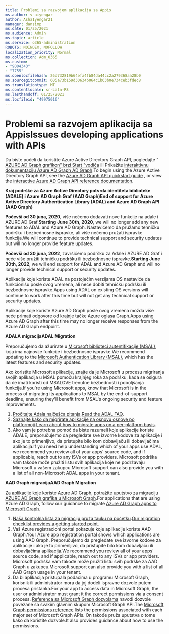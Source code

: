 ```yaml
---
title: Problemi sa razvojem aplikacija sa Appis
ms.author: v-aiyengar
author: AshaIyengar21
manager: dansimp
ms.date: 01/25/2021
ms.audience: Admin
ms.topic: article
ms.service: o365-administration
ROBOTS: NOINDEX, NOFOLLOW
localization_priority: Normal
ms.collection: Adm_O365
ms.custom:
- "9004343"
- "7755"
ms.openlocfilehash: 26d732819b64efa4fb84da44cc2a279368aa28b0
ms.sourcegitcommit: 605a73b159d30634b064c1b63b0e734ceb3fdec8
ms.translationtype: MT
ms.contentlocale: sr-Latn-RS
ms.lasthandoff: 01/25/2021
ms.locfileid: "49975016"
---
```

# <a name="issues-developing-applications-with-apis"></a><span data-ttu-id="9fac2-102">Problemi sa razvojem aplikacija sa Appis</span><span class="sxs-lookup"><span data-stu-id="9fac2-102">Issues developing applications with APIs</span></span>

<span data-ttu-id="9fac2-103">Da biste počeli da koristite Azure Active Directory Graph API, pogledajte " [AZURE AD Graph grafikon" brzi Start "vodiča](https://docs.microsoft.com/azure/active-directory/develop/microsoft-graph-intro) ili Prikažite [interaktivnu dokumentaciju Azure AD Graph AD Graph](https://docs.microsoft.com/previous-versions/azure/ad/graph/api/api-catalog).</span><span class="sxs-lookup"><span data-stu-id="9fac2-103">To begin using the Azure Active Directory Graph API, see the [Azure AD Graph API quickstart guide](https://docs.microsoft.com/azure/active-directory/develop/microsoft-graph-intro) , or view the [interactive Azure AD Graph API reference documentation](https://docs.microsoft.com/previous-versions/azure/ad/graph/api/api-catalog).</span></span>

<span data-ttu-id="9fac2-104">**Kraj podrške za Azure Active Directory potvrda identiteta biblioteke (ADALE) i Azure AD Graph Graf (AAD Graph)**</span><span class="sxs-lookup"><span data-stu-id="9fac2-104">**End of support for Azure Active Directory Authentication Library (ADAL) and Azure AD Graph API (AAD Graph)**</span></span>

<span data-ttu-id="9fac2-105">**Počevši od 30 juna, 2020**, više nećemo dodavati nove funkcije na adale i AZURE AD Graf.</span><span class="sxs-lookup"><span data-stu-id="9fac2-105">**Starting June 30th, 2020**, we will no longer add any new features to ADAL and Azure AD Graph.</span></span> <span data-ttu-id="9fac2-106">Nastavićemo da pružamo tehničku podršku i bezbednosne ispravke, ali više nećemo pružati ispravke funkcija.</span><span class="sxs-lookup"><span data-stu-id="9fac2-106">We will continue to provide technical support and security updates but will no longer provide feature updates.</span></span>

<span data-ttu-id="9fac2-107">**Počevši od 30 juna, 2022**, završićemo podršku za Adale i AZURE AD Graf i neće više pružiti tehničku podršku ili bezbednosne ispravke.</span><span class="sxs-lookup"><span data-stu-id="9fac2-107">**Starting June 30th, 2022**, we will end support for ADAL and Azure AD Graph and will no longer provide technical support or security updates.</span></span>

<span data-ttu-id="9fac2-108">Aplikacije koje koriste ADAL na postojećim verzijama OS nastaviće da funkcionišu posle ovog vremena, ali neće dobiti tehničku podršku ili bezbednosne ispravke.</span><span class="sxs-lookup"><span data-stu-id="9fac2-108">Apps using ADAL on existing OS versions will continue to work after this time but will not get any technical support or security updates.</span></span>

<span data-ttu-id="9fac2-109">Aplikacije koje koriste Azure AD Graph posle ovog vremena možda više neće primati odgovore od krajnje tačke Azure oglasa Graph.</span><span class="sxs-lookup"><span data-stu-id="9fac2-109">Apps using Azure AD Graph after this time may no longer receive responses from the Azure AD Graph endpoint.</span></span>

<span data-ttu-id="9fac2-110">**ADALA migracija**</span><span class="sxs-lookup"><span data-stu-id="9fac2-110">**ADAL Migration**</span></span>

<span data-ttu-id="9fac2-111">Preporučujemo da ažurirate u [Microsoft biblioteci autentifikacije (MSAL)](https://docs.microsoft.com/azure/active-directory/develop/v2-overview), koja ima najnovije funkcije i bezbednosne ispravke.</span><span class="sxs-lookup"><span data-stu-id="9fac2-111">We recommend updating to the [Microsoft Authentication Library (MSAL)](https://docs.microsoft.com/azure/active-directory/develop/v2-overview), which has the latest features and security updates.</span></span>

<span data-ttu-id="9fac2-112">Ako koristite Microsoft aplikacije, znajte da je Microsoft u procesu migriranja svojih aplikacija u MSAL pomoću krajnjeg roka za podršku, kada se osigura da će imati koristi od MSALOVE trenutne bezbednosti i poboljšanja funkcija.</span><span class="sxs-lookup"><span data-stu-id="9fac2-112">If you're using Microsoft apps, know that Microsoft is in the process of migrating its applications to MSAL by the end-of-support deadline, ensuring they'll benefit from MSAL's ongoing security and feature improvements.</span></span>

1. <span data-ttu-id="9fac2-113">[Pročitajte Adala najčešća pitanja](https://docs.microsoft.com/azure/active-directory/develop/msal-migration#frequently-asked-questions-faq).</span><span class="sxs-lookup"><span data-stu-id="9fac2-113">[Read the ADAL FAQ](https://docs.microsoft.com/azure/active-directory/develop/msal-migration#frequently-asked-questions-faq).</span></span>
1. <span data-ttu-id="9fac2-114">[Saznajte kako da migrirate aplikacije na osnovu osnove po platformoji](https://docs.microsoft.com/azure/active-directory/develop/msal-migration#frequently-asked-questions-faq).</span><span class="sxs-lookup"><span data-stu-id="9fac2-114">[Learn about how to migrate apps on a per-platform basis](https://docs.microsoft.com/azure/active-directory/develop/msal-migration#frequently-asked-questions-faq).</span></span>
1. <span data-ttu-id="9fac2-115">Ako vam je potrebna pomoć da biste razumeli koje aplikacije koriste ADALE, preporučujemo da pregledate sve izvorne kodove za aplikacije i ako je to primenljivo, da pristupite bilo kom dobavljaču ili dobavljačima aplikacija.</span><span class="sxs-lookup"><span data-stu-id="9fac2-115">If you need help understanding which of your apps use ADAL, we recommend you review all of your apps' source code, and if applicable, reach out to any ISVs or app providers.</span></span> <span data-ttu-id="9fac2-116">Microsoft podrška vam takođe može pružiti listu svih aplikacija koje ne podržavaju Microsoft u vašem zakupcu.</span><span class="sxs-lookup"><span data-stu-id="9fac2-116">Microsoft support can also provide you with a list of all non-Microsoft ADAL apps in your tenant.</span></span>

<span data-ttu-id="9fac2-117">**AAD Graph migracija**</span><span class="sxs-lookup"><span data-stu-id="9fac2-117">**AAD Graph Migration**</span></span>

<span data-ttu-id="9fac2-118">Za aplikacije koje koriste Azure AD Graph, potražite uputstvo za migraciju [AZURE AD Graph grafika u Microsoft Graph](https://docs.microsoft.com/graph/migrate-azure-ad-graph-overview?view=graph-rest-1.0&preserve-view=true).</span><span class="sxs-lookup"><span data-stu-id="9fac2-118">For applications that are using Azure AD Graph, follow our guidance to migrate [Azure AD Graph apps to Microsoft Graph](https://docs.microsoft.com/graph/migrate-azure-ad-graph-overview?view=graph-rest-1.0&preserve-view=true).</span></span>

1. <span data-ttu-id="9fac2-119">[Naša kontrolna lista za migraciju pruža taиku na početku](https://docs.microsoft.com/graph/migrate-azure-ad-graph-planning-checklist).</span><span class="sxs-lookup"><span data-stu-id="9fac2-119">[Our migration checklist provides a getting started point](https://docs.microsoft.com/graph/migrate-azure-ad-graph-planning-checklist).</span></span> 
1. <span data-ttu-id="9fac2-120">Vaš Azure registracioni portal pokazuje koje aplikacije koriste AAD Graph.</span><span class="sxs-lookup"><span data-stu-id="9fac2-120">Your Azure app registration portal shows which applications are using AAD Graph.</span></span> <span data-ttu-id="9fac2-121">Preporučujemo da pregledate sve izvorne kodove za aplikacije i ako je to primenljivo, da pristupite bilo kom dobavljaču ili dobavljačima aplikacija.</span><span class="sxs-lookup"><span data-stu-id="9fac2-121">We recommend you review all of your apps' source code, and if applicable, reach out to any ISVs or app providers.</span></span> <span data-ttu-id="9fac2-122">Microsoft podrška vam takođe može pružiti listu svih podrške za AAD Graph u zakupcu.</span><span class="sxs-lookup"><span data-stu-id="9fac2-122">Microsoft support can also provide you with a list of all AAD Graph usage in your tenant.</span></span>
1. <span data-ttu-id="9fac2-123">Da bi aplikacija pristupala podacima u programu Microsoft Graph, korisnik ili administrator mora da joj dodeli ispravne dozvole putem procesa pristanka.</span><span class="sxs-lookup"><span data-stu-id="9fac2-123">For your app to access data in Microsoft Graph, the user or administrator must grant it the correct permissions via a consent process.</span></span> <span data-ttu-id="9fac2-124">[Referenca sa Microsoft Graph dozvolama](https://docs.microsoft.com/graph/permissions-reference?context=graph%2Fapi%2Fbeta&view=graph-rest-beta&preserve-view=true) navodi dozvole povezane sa svakim glavnim skupom Microsoft Graph API.</span><span class="sxs-lookup"><span data-stu-id="9fac2-124">The [Microsoft Graph permissions reference](https://docs.microsoft.com/graph/permissions-reference?context=graph%2Fapi%2Fbeta&view=graph-rest-beta&preserve-view=true) lists the permissions associated with each major set of Microsoft Graph APIs.</span></span> <span data-ttu-id="9fac2-125">On takođe pruža uputstva o tome kako da koristite dozvole.</span><span class="sxs-lookup"><span data-stu-id="9fac2-125">It also provides guidance about how to use the permissions.</span></span>
